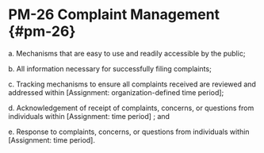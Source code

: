 # PM-26 Complaint Management {#pm-26}

a. Mechanisms that are easy to use and readily accessible by the public;

b. All information necessary for successfully filing complaints;

c. Tracking mechanisms to ensure all complaints received are reviewed and addressed within [Assignment: organization-defined time period];

d. Acknowledgement of receipt of complaints, concerns, or questions from individuals within [Assignment: time period] ; and

e. Response to complaints, concerns, or questions from individuals within [Assignment: time period].

